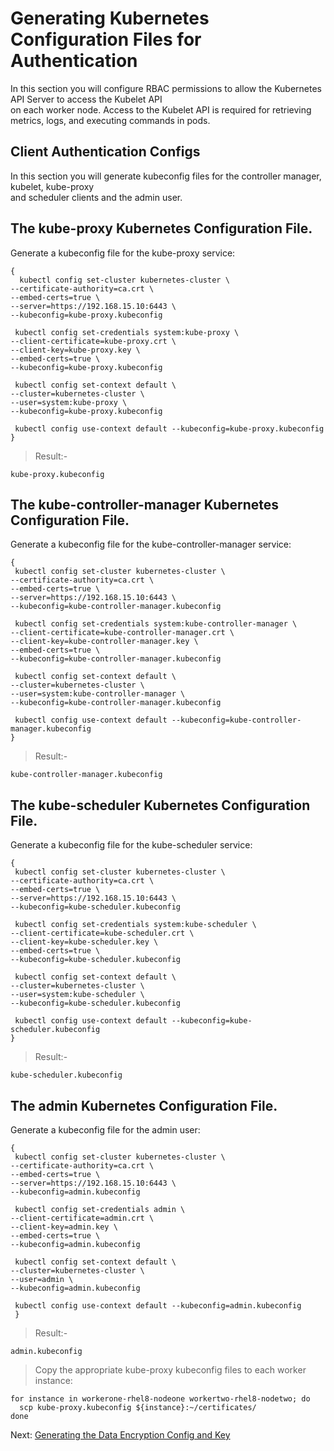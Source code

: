 # Generating Kubernetes Configuration Files for Authentication

In this section you will configure RBAC permissions to allow the Kubernetes API Server to access the Kubelet API  
on each worker node. Access to the Kubelet API is required for retrieving metrics, logs, and executing commands in pods.

## Client Authentication Configs

In this section you will generate kubeconfig files for the controller manager, kubelet, kube-proxy  
and scheduler clients and the admin user.

## The kube-proxy Kubernetes Configuration File.
Generate a kubeconfig file for the kube-proxy service:

    {
      kubectl config set-cluster kubernetes-cluster \
    --certificate-authority=ca.crt \
    --embed-certs=true \
    --server=https://192.168.15.10:6443 \
    --kubeconfig=kube-proxy.kubeconfig

     kubectl config set-credentials system:kube-proxy \
    --client-certificate=kube-proxy.crt \
    --client-key=kube-proxy.key \
    --embed-certs=true \
    --kubeconfig=kube-proxy.kubeconfig

     kubectl config set-context default \
    --cluster=kubernetes-cluster \
    --user=system:kube-proxy \
    --kubeconfig=kube-proxy.kubeconfig

     kubectl config use-context default --kubeconfig=kube-proxy.kubeconfig
    }
    
> Result:-

    kube-proxy.kubeconfig
    
## The kube-controller-manager Kubernetes Configuration File.
Generate a kubeconfig file for the kube-controller-manager service:

    {
     kubectl config set-cluster kubernetes-cluster \
    --certificate-authority=ca.crt \
    --embed-certs=true \
    --server=https://192.168.15.10:6443 \
    --kubeconfig=kube-controller-manager.kubeconfig

     kubectl config set-credentials system:kube-controller-manager \
    --client-certificate=kube-controller-manager.crt \
    --client-key=kube-controller-manager.key \
    --embed-certs=true \
    --kubeconfig=kube-controller-manager.kubeconfig
 
     kubectl config set-context default \
    --cluster=kubernetes-cluster \
    --user=system:kube-controller-manager \
    --kubeconfig=kube-controller-manager.kubeconfig

     kubectl config use-context default --kubeconfig=kube-controller-manager.kubeconfig
    }
    
> Result:-

    kube-controller-manager.kubeconfig
    
## The kube-scheduler Kubernetes Configuration File.
Generate a kubeconfig file for the kube-scheduler service:

    {
     kubectl config set-cluster kubernetes-cluster \
    --certificate-authority=ca.crt \
    --embed-certs=true \
    --server=https://192.168.15.10:6443 \
    --kubeconfig=kube-scheduler.kubeconfig

     kubectl config set-credentials system:kube-scheduler \
    --client-certificate=kube-scheduler.crt \
    --client-key=kube-scheduler.key \
    --embed-certs=true \
    --kubeconfig=kube-scheduler.kubeconfig

     kubectl config set-context default \
    --cluster=kubernetes-cluster \
    --user=system:kube-scheduler \
    --kubeconfig=kube-scheduler.kubeconfig

     kubectl config use-context default --kubeconfig=kube-scheduler.kubeconfig
    }
   
> Result:-

    kube-scheduler.kubeconfig
    
## The admin Kubernetes Configuration File.
Generate a kubeconfig file for the admin user:

    {
     kubectl config set-cluster kubernetes-cluster \
    --certificate-authority=ca.crt \
    --embed-certs=true \
    --server=https://192.168.15.10:6443 \
    --kubeconfig=admin.kubeconfig

     kubectl config set-credentials admin \
    --client-certificate=admin.crt \
    --client-key=admin.key \
    --embed-certs=true \
    --kubeconfig=admin.kubeconfig

     kubectl config set-context default \
    --cluster=kubernetes-cluster \
    --user=admin \
    --kubeconfig=admin.kubeconfig

     kubectl config use-context default --kubeconfig=admin.kubeconfig
     }
     
> Result:-

    admin.kubeconfig
    
> Copy the appropriate kube-proxy kubeconfig files to each worker instance:

    for instance in workerone-rhel8-nodeone workertwo-rhel8-nodetwo; do
      scp kube-proxy.kubeconfig ${instance}:~/certificates/
    done
    
Next: [Generating the Data Encryption Config and Key](https://github.com/sanjibbehera/ManuallyInstallKubernetesVer1_18InRHEL8/blob/master/doks/06-data_encryption.md) 
